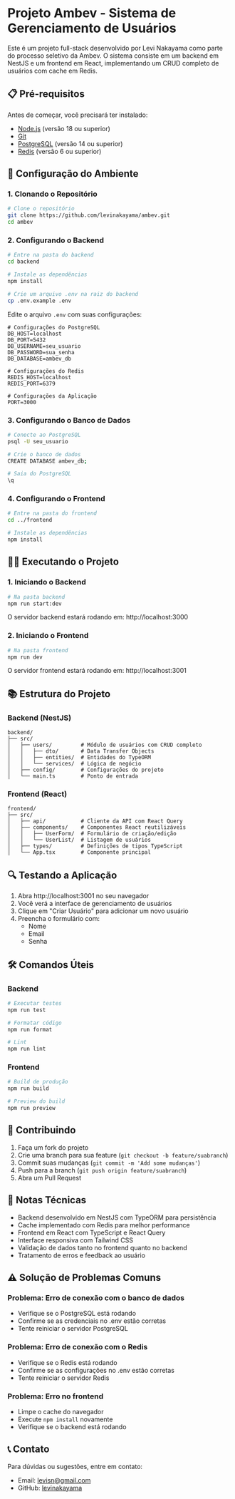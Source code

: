 # Projeto Ambev - Sistema de Gerenciamento de Usuários

Este é um projeto full-stack desenvolvido por Levi Nakayama como parte do processo seletivo da Ambev. O sistema consiste em um backend em NestJS e um frontend em React, implementando um CRUD completo de usuários com cache em Redis.

## 📋 Pré-requisitos

Antes de começar, você precisará ter instalado:

- [Node.js](https://nodejs.org/) (versão 18 ou superior)
- [Git](https://git-scm.com/)
- [PostgreSQL](https://www.postgresql.org/) (versão 14 ou superior)
- [Redis](https://redis.io/) (versão 6 ou superior)

## 🚀 Configuração do Ambiente

### 1. Clonando o Repositório

```bash
# Clone o repositório
git clone https://github.com/levinakayama/ambev.git
cd ambev
```

### 2. Configurando o Backend

```bash
# Entre na pasta do backend
cd backend

# Instale as dependências
npm install

# Crie um arquivo .env na raiz do backend
cp .env.example .env
```

Edite o arquivo `.env` com suas configurações:

```env
# Configurações do PostgreSQL
DB_HOST=localhost
DB_PORT=5432
DB_USERNAME=seu_usuario
DB_PASSWORD=sua_senha
DB_DATABASE=ambev_db

# Configurações do Redis
REDIS_HOST=localhost
REDIS_PORT=6379

# Configurações da Aplicação
PORT=3000
```

### 3. Configurando o Banco de Dados

```bash
# Conecte ao PostgreSQL
psql -U seu_usuario

# Crie o banco de dados
CREATE DATABASE ambev_db;

# Saia do PostgreSQL
\q
```

### 4. Configurando o Frontend

```bash
# Entre na pasta do frontend
cd ../frontend

# Instale as dependências
npm install
```

## 🏃‍♂️ Executando o Projeto

### 1. Iniciando o Backend

```bash
# Na pasta backend
npm run start:dev
```

O servidor backend estará rodando em: http://localhost:3000

### 2. Iniciando o Frontend

```bash
# Na pasta frontend
npm run dev
```

O servidor frontend estará rodando em: http://localhost:3001

## 📚 Estrutura do Projeto

### Backend (NestJS)
```
backend/
├── src/
│   ├── users/         # Módulo de usuários com CRUD completo
│   │   ├── dto/       # Data Transfer Objects
│   │   ├── entities/  # Entidades do TypeORM
│   │   └── services/  # Lógica de negócio
│   ├── config/        # Configurações do projeto
│   └── main.ts        # Ponto de entrada
```

### Frontend (React)
```
frontend/
├── src/
│   ├── api/           # Cliente da API com React Query
│   ├── components/    # Componentes React reutilizáveis
│   │   ├── UserForm/  # Formulário de criação/edição
│   │   └── UserList/  # Listagem de usuários
│   ├── types/         # Definições de tipos TypeScript
│   └── App.tsx        # Componente principal
```

## 🔍 Testando a Aplicação

1. Abra http://localhost:3001 no seu navegador
2. Você verá a interface de gerenciamento de usuários
3. Clique em "Criar Usuário" para adicionar um novo usuário
4. Preencha o formulário com:
   - Nome
   - Email
   - Senha

## 🛠️ Comandos Úteis

### Backend
```bash
# Executar testes
npm run test

# Formatar código
npm run format

# Lint
npm run lint
```

### Frontend
```bash
# Build de produção
npm run build

# Preview do build
npm run preview
```

## 🤝 Contribuindo

1. Faça um fork do projeto
2. Crie uma branch para sua feature (`git checkout -b feature/suabranch`)
3. Commit suas mudanças (`git commit -m 'Add some mudanças'`)
4. Push para a branch (`git push origin feature/suabranch`)
5. Abra um Pull Request

## 📝 Notas Técnicas

- Backend desenvolvido em NestJS com TypeORM para persistência
- Cache implementado com Redis para melhor performance
- Frontend em React com TypeScript e React Query
- Interface responsiva com Tailwind CSS
- Validação de dados tanto no frontend quanto no backend
- Tratamento de erros e feedback ao usuário

## ⚠️ Solução de Problemas Comuns

### Problema: Erro de conexão com o banco de dados
- Verifique se o PostgreSQL está rodando
- Confirme se as credenciais no .env estão corretas
- Tente reiniciar o servidor PostgreSQL

### Problema: Erro de conexão com o Redis
- Verifique se o Redis está rodando
- Confirme se as configurações no .env estão corretas
- Tente reiniciar o servidor Redis

### Problema: Erro no frontend
- Limpe o cache do navegador
- Execute `npm install` novamente
- Verifique se o backend está rodando

## 📞 Contato

Para dúvidas ou sugestões, entre em contato:
- Email: levisn@gmail.com
- GitHub: [levinakayama](https://github.com/levinakayama)

